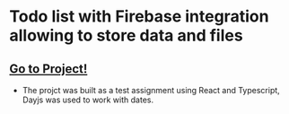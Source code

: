 # Todo list with Firebase integration allowing to store data and files

## [Go to Project!](https://todo-backend-4b99f.web.app/)

* The projct was built as a test assignment using React and Typescript, Dayjs was used to work with dates.
